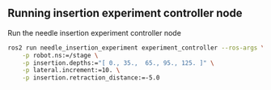 ## Running insertion experiment controller node

Run the needle insertion experiment controller node
```bash 
ros2 run needle_insertion_experiment experiment_controller --ros-args \
    -p robot.ns:=/stage \
    -p insertion.depths:="[ 0., 35.,  65., 95., 125. ]" \
    -p lateral.increment:=10. \
    -p insertion.retraction_distance:=-5.0
```